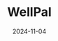 ---  
layout: startup_page  
title: "WellPal"  
id: "wellpal.net"  
permalink: "/wellpalwellpal.net11042024/"  
website: "https://wellpal.net/en/"  
funding_round: "Angel"  
funding_amount: ""  
investors: "Undisclosed Strategic Investor"  
about: "WellPal is an Egyptian health and wellness startup offering personalized product recommendations to health-conscious individuals, those with chronic conditions, and families. It uses a dropshipping model, connecting consumers with curated health and wellness products from trusted suppliers without managing inventory. This provides a convenient and customized shopping experience."  
markets: "Health and Wellness, E-Commerce"  
hq: "Makkah, Saudi Arabia"  
founded_year: "2019"  
linkedin: "https://www.linkedin.com/company/wellpal-app/"  
twitter: ""  
instagram: ""  
facebook: "https://www.facebook.com/WellPalEG"  
crunchbase: "https://www.crunchbase.com/organization/3attar-com"  
pitchbook: ""  

date_display: "04-Nov-2024"  
date: "2024-11-04"

# SEO Optimization  
meta_title: "WellPal - Angel"  
meta_description: "WellPal, WellPal is an Egyptian health and wellness startup offering personalized product recommendations to health-conscious individuals, those with chronic c..."  
meta_keywords: "WellPal, Health and Wellness, E-Commerce, Angel funding"  
canonical_url: "https://startup.projectstartups.com/wellpalwellpal.net11042024/"  
---